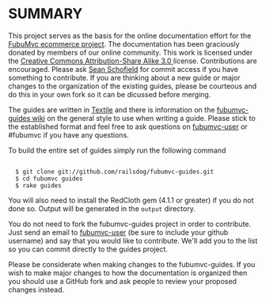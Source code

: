 SUMMARY
=======

This project serves as the basis for the online documentation effort for the [FubuMvc ecommerce project](http://fubumvc.com).  The documentation has been graciously donated by members of our online community.  This work is licensed under the [Creative Commons Attribution-Share Alike 3.0 ](http://creativecommons.org/licenses/by-sa/3.0/) license.  Contributions are encouraged.  Please ask [Sean Schofield](http://github.com/schof) for commit access if you have something to contribute.  If you are thinking about a new guide or major changes to the organization of the existing guides, please be courteous and do this in your own fork so it can be dicussed before merging. 
                                                   
The guides are written in [Textile]() and there is information on the [fubumvc-guides wiki](http://wiki.github.com/railsdog/fubumvc-guides) on the general style to use when writing a guide.  Please stick to the established format and feel free to ask questions on [fubumvc-user](http://groups.google.com/group/fubumvc-user) or #fubumvc if you have any questions. 

To build the entire set of guides simply run the following command

<pre><code>
  $ git clone git://github.com/railsdog/fubumvc-guides.git
  $ cd fubumvc guides
  $ rake guides
</code></pre>
            
You will also need to install the RedCloth gem (4.1.1 or greater) if you do not done so.  Output will be generated in the `output` directory.

You do not need to fork the fubumvc-guides project in order to contribute.  Just send an email to [fubumvc-user](http://groups.google.com/group/fubumvc-user) (be sure to include your github username) and say that you would like to contribute.  We'll add you to the list so you can commit directly to the guides project.  

Please be considerate when making changes to the fubumvc-guides.  If you wish to make major changes to how the documentation is organized then you should use a GitHub fork and ask people to review your proposed changes instead.
